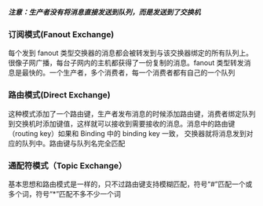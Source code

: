 ##### 注意：生产者没有将消息直接发送到队列，而是发送到了交换机

### 订阅模式(Fanout Exchange)
每个发到 fanout 类型交换器的消息都会被转发到与该交换器绑定的所有队列上。很像子网广播，每台子网内的主机都获得了一份复制的消息。fanout 类型转发消息是最快的。一个生产者，多个消费者，每一个消费者都有自己的一个队列


### 路由模式(Direct Exchange)
这种模式添加了一个路由键，生产者发布消息的时候添加路由键，消费者绑定队列到交换机时添加键值，这样就可以接收到需要接收的消息。消息中的路由键（routing key）如果和 Binding 中的 binding key 一致， 交换器就将消息发到对应的队列中。路由键与队列名完全匹配


### 通配符模式（Topic Exchange）
基本思想和路由模式是一样的，只不过路由键支持模糊匹配，符号“#”匹配一个或多个词，符号“*”匹配不多不少一个词
















